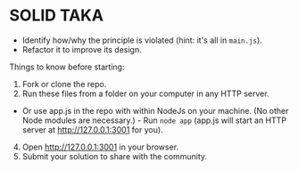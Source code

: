 # SOLID TAKA


-  Identify how/why the principle is violated (hint: it's all in `main.js`).
-  Refactor it to improve its design.

Things to know before starting:

1.  Fork or clone the repo.
2.  Run these files from a folder on your computer in any HTTP server.
  -  Or use app.js in the repo with within NodeJs on your machine.  (No other Node modules are necessary.)
    -  Run `node app` (app.js will start an HTTP server at http://127.0.0.1:3001 for you).
4.  Open http://127.0.0.1:3001 in your browser.
5.  Submit your solution to share with the community.
